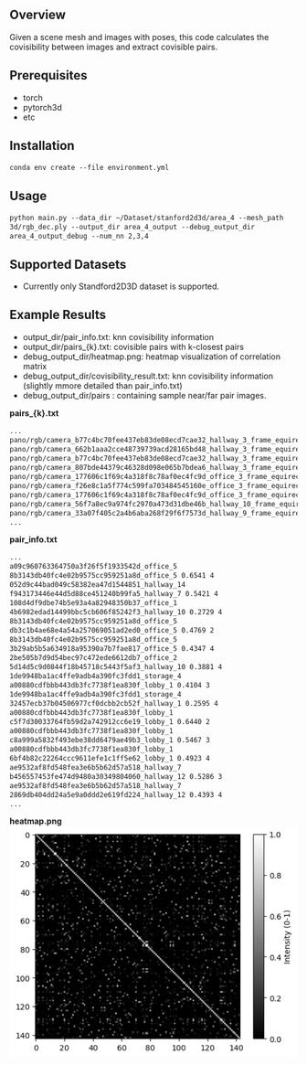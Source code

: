## Overview

Given a scene mesh and images with poses, this code calculates the covisibility between images and extract covisible pairs.

## Prerequisites
- torch
- pytorch3d
- etc

## Installation
```
conda env create --file environment.yml
```

## Usage
```
python main.py --data_dir ~/Dataset/stanford2d3d/area_4 --mesh_path 3d/rgb_dec.ply --output_dir area_4_output --debug_output_dir area_4_output_debug --num_nn 2,3,4
```

## Supported Datasets
- Currently only Standford2D3D dataset is supported.


## Example Results

- output_dir/pair_info.txt: knn covisibility information
- output_dir/pairs_{k}.txt: covisible pairs with k-closest pairs
- debug_output_dir/heatmap.png: heatmap visualization of correlation matrix
- debug_output_dir/covisibility_result.txt: knn covisibility information (slightly mmore detailed than pair_info.txt)
- debug_output_dir/pairs : containing sample near/far pair images.

**pairs_{k}.txt**
```
...
pano/rgb/camera_b77c4bc70fee437eb83de08ecd7cae32_hallway_3_frame_equirectangular_domain_rgb.png pano/rgb/camera_662b1aaa2cce48739739acd28165bd48_hallway_3_frame_equirectangular_domain_rgb.png
pano/rgb/camera_b77c4bc70fee437eb83de08ecd7cae32_hallway_3_frame_equirectangular_domain_rgb.png pano/rgb/camera_807bde44379c46328d098e065b7bdea6_hallway_3_frame_equirectangular_domain_rgb.png
pano/rgb/camera_177606c1f69c4a318f8c78af0ec4fc9d_office_3_frame_equirectangular_domain_rgb.png pano/rgb/camera_f26e8c1a5f774c599fa703484545160e_office_3_frame_equirectangular_domain_rgb.png
pano/rgb/camera_177606c1f69c4a318f8c78af0ec4fc9d_office_3_frame_equirectangular_domain_rgb.png pano/rgb/camera_56f7a8ec9a974fc2970a473d31dbe46b_hallway_10_frame_equirectangular_domain_rgb.png
pano/rgb/camera_33a07f405c2a4b6aba268f29f6f7573d_hallway_9_frame_equirectangular_domain_rgb.png 
...
```

**pair_info.txt**
```
...
a09c960763364750a3f26f5f1933542d_office_5 8b3143db40fc4e02b9575cc959251a8d_office_5 0.6541 4
052d9c44bad049c58382ea47d1544851_hallway_14 f943173446e44d5d88ce451240b99fa5_hallway_7 0.5421 4
108d4df9dbe74b5e93a4a82948350b37_office_1 4b6982edad14499bbc5cb606f85242f3_hallway_10 0.2729 4
8b3143db40fc4e02b9575cc959251a8d_office_5 db3c1b4ae68e4a54a257069051ad2ed0_office_5 0.4769 2
8b3143db40fc4e02b9575cc959251a8d_office_5 3b29ab5b5a634918a95390a7b7fae817_office_5 0.4347 4
2be505b7d9d54bec97c472ede6612db7_office_2 5d14d5c9d0844f18b45718c5443f5af3_hallway_10 0.3881 4
1de9948ba1ac4ffe9adb4a390fc3fdd1_storage_4 a00880cdfbbb443db3fc7738f1ea830f_lobby_1 0.4104 3
1de9948ba1ac4ffe9adb4a390fc3fdd1_storage_4 32457ecb37b04506977cf0dcbb2cb52f_hallway_1 0.2595 4
a00880cdfbbb443db3fc7738f1ea830f_lobby_1 c5f7d30033764fb59d2a742912cc6e19_lobby_1 0.6440 2
a00880cdfbbb443db3fc7738f1ea830f_lobby_1 c8a999a5832f493ebe38dd6479ae49b3_lobby_1 0.5467 3
a00880cdfbbb443db3fc7738f1ea830f_lobby_1 6bf4b82c22264ccc9611efe1c1ff5e62_lobby_1 0.4923 4
ae9532af8fd548fea3e6b5b62d57a518_hallway_7 b456557453fe474d9480a30349804060_hallway_12 0.5286 3
ae9532af8fd548fea3e6b5b62d57a518_hallway_7 2869db404dd24a5e9a0ddd2e619fd224_hallway_12 0.4393 4
...
```

**heatmap.png**
![image](assets/heatmap.png)

